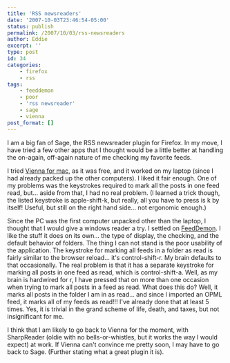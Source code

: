 ```yaml
---
title: 'RSS newsreaders'
date: '2007-10-03T23:46:54-05:00'
status: publish
permalink: /2007/10/03/rss-newsreaders
author: Eddie
excerpt: ''
type: post
id: 34
categories:
    - firefox
    - rss
tags:
    - feeddemon
    - poor
    - 'rss newsreader'
    - sage
    - vienna
post_format: []
---
```

I am a big fan of Sage, the RSS newsreader plugin for Firefox. In my move, I have tried a few other apps that I thought would be a little better at handling the on-again, off-again nature of me checking my favorite feeds.

I tried [Vienna for mac](http://www.vienna-rss.org/), as it was free, and it worked on my laptop (since I had already packed up the other computers). I liked it fair enough. One of my problems was the keystrokes required to mark all the posts in one feed read, but... aside from that, I had no real problem. (I learned a trick though, the listed keystroke is apple-shift-k, but really, all you have to press is k by itself! Useful, but still on the right hand side... not ergonomic enough.)

Since the PC was the first computer unpacked other than the laptop, I thought that I would give a windows reader a try. I settled on [FeedDemon](http://www.newsgator.com/Individuals/FeedDemon/Default.aspx). I like the stuff it does on its own... the type of display, the checking, and the default behavior of folders. The thing I can not stand is the poor usability of the application. The keystroke for marking all feeds in a folder as read is fairly similar to the browser reload... it's control-shift-r. My brain defaults to that occasionally. The real problem is that it has a separate keystroke for marking all posts in one feed as read, which is control-shift-a. Well, as my brain is hardwired for r, I have pressed that on more than one occasion when trying to mark all posts in a feed as read. What does this do? Well, it marks all posts in the folder I am in as read... and since I imported an OPML feed, it marks all of my feeds as read!!! I've already done that at least 5 times. Yes, it is trivial in the grand scheme of life, death, and taxes, but not insignificant for me.

I think that I am likely to go back to Vienna for the moment, with SharpReader (oldie with no bells-or-whistles, but it works the way I would expect) at work. If Vienna can't convince me pretty soon, I may have to go back to Sage. (Further stating what a great plugin it is).